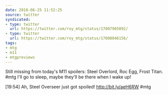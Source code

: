 ```yaml
---
date: 2010-06-25 11:52:25
source: twitter
syndicated:
- type: twitter
  url: https://twitter.com/roy_mtg/status/17007965092/
- type: twitter
  url: https://twitter.com/roy_mtg/status/17008046156/
tags:
- mtg
- m11
- mtgpreviews
---
```


Still missing from today's M11 spoilers: Steel Overlord, Roc Egg, Frost Titan. #mtg I'll go to sleep, maybe they'll be there when I wake up!

<time>[19:54]</time> Ah, Steel Overseer just got spoiled! http://bit.ly/aeH6RW #mtg